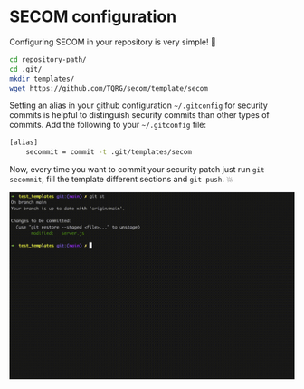 # SECOM configuration 

Configuring SECOM in your repository is very simple! 🤩

```bash
cd repository-path/
cd .git/
mkdir templates/
wget https://github.com/TQRG/secom/template/secom
```

Setting an alias in your github configuration `~/.gitconfig` for security commits is helpful to distinguish security commits than other types of commits. Add the following to your `~/.gitconfig` file:

```bash
[alias]
    secommit = commit -t .git/templates/secom
```

Now, every time you want to commit your security patch just run `git secommit`, fill the template different sections and `git push`. 💥

![](./assets/secom.gif)